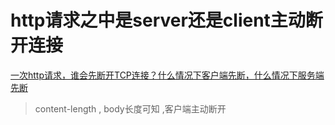 # http请求之中是server还是client主动断开连接

[一次http请求，谁会先断开TCP连接？什么情况下客户端先断，什么情况下服务端先断](https://blog.csdn.net/qq_33949023/article/details/112057438)

> content-length , body长度可知 ,客户端主动断开


